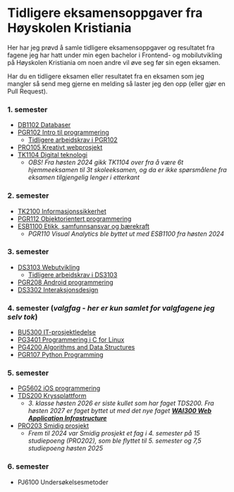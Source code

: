 # Tidligere eksamensoppgaver fra Høyskolen Kristiania
Her har jeg prøvd å samle tidligere eksamensoppgaver og resultatet fra fagene jeg har hatt under min egen bachelor i Frontend- og mobilutvikling på Høyskolen Kristiania om noen andre vil øve seg før sin egen eksamen.

Har du en tidligere eksamen eller resultatet fra en eksamen som jeg mangler så send meg gjerne en melding så laster jeg den opp (eller gjør en Pull Request).

### 1. semester
- [DB1102 Databaser](https://github.com/gjermstad-edu/frontend-kristiania-exams/tree/main/DB1102%20Databaser)
- [PGR102 Intro til programmering](https://github.com/gjermstad-edu/frontend-kristiania-exams/tree/main/PGR102%20Intro%20til%20programmering)
  - [Tidligere arbeidskrav i PGR102](https://github.com/gjermstad-edu/frontend-kristiania-exams/tree/main/PGR102%20Intro%20til%20programmering/arbeidskrav_PGR102)
- [PRO105 Kreativt webprosjekt](https://github.com/gjermstad-edu/frontend-kristiania-exams/tree/main/PRO105%20Kreativt%20webprosjekt)
- [TK1104 Digital teknologi](https://github.com/gjermstad-edu/frontend-kristiania-exams/tree/main/TK1104%20Digital%20Teknologi)
  - _OBS! Fra høsten 2024 gikk TK1104 over fra å være 6t hjemmeeksamen til 3t skoleeksamen, og da er ikke spørsmålene fra eksamen tilgjengelig lenger i etterkant_

### 2. semester
- [TK2100 Informasjonssikkerhet](https://github.com/gjermstad-edu/frontend-kristiania-exams/tree/main/TK2100%20Informasjonssikkerhet)
- [PGR112 Objektorientert programmering](https://github.com/gjermstad-edu/frontend-kristiania-exams/tree/main/PGR112%20Objektorientert%20programmering)
- [ESB1100 Etikk, samfunnsansvar og bærekraft](https://github.com/gjermstad-edu/frontend-kristiania-exams/tree/main/ESB1100%20Etikk%2C%20samfunnsansvar%20og%20bærekraft)
  - _PGR110 Visual Analytics ble byttet ut med ESB1100 fra høsten 2024_

### 3. semester
- [DS3103 Webutvikling](https://github.com/gjermstad-edu/frontend-kristiania-exams/tree/main/DS3103%20Webutvikling)
  - [Tidligere arbeidskrav i DS3103](https://github.com/gjermstad-edu/frontend-kristiania-exams/tree/main/DS3103%20Webutvikling/arbeidskrav_DS3103)
- [PGR208 Android programmering](https://github.com/gjermstad-edu/frontend-kristiania-exams/tree/main/PGR208%20Android%20programmering)
- [DS3302 Interaksjonsdesign](https://github.com/gjermstad-edu/frontend-kristiania-exams/tree/main/DS3302%20Interaksjonsdesign)

### 4. semester (_valgfag - her er kun samlet for valgfagene jeg selv tok_)
- [BU5300 IT-prosjektledelse](https://github.com/gjermstad-edu/frontend-kristiania-exams/tree/main/BU5300%20IT-prosjektledelse)
- [PG3401 Programmering i C for Linux](https://github.com/gjermstad-edu/frontend-kristiania-exams/tree/main/PG3401%20Programmering%20i%20C%20for%20Linux)
- [PG4200 Algorithms and Data Structures](https://github.com/gjermstad-edu/frontend-kristiania-exams/tree/main/PG4200%20Algoritmer%20og%20datastrukturer)
- [PGR107 Python Programming](https://github.com/gjermstad-edu/frontend-kristiania-exams/tree/main/PGR107%20Python-programmering)

### 5. semester
- [PG5602 iOS programmering](https://github.com/gjermstad-edu/frontend-kristiania-exams/tree/main/PG5602%20iOS%20programmering)
- [TDS200 Kryssplattform](https://github.com/gjermstad-edu/frontend-kristiania-exams/tree/main/TDS200%20Kryssplattform)
  - _3. klasse høsten 2026 er siste kullet som har faget TDS200. Fra høsten 2027 er faget byttet ut med det nye faget **[WAI300 Web Application Infrastructure](https://www.kristiania.no/studieportal/school-of-economics-innovation-and-technology/bachelorniva/wai300/web-application-infrastructure/)**_
- [PRO203 Smidig prosjekt](https://github.com/gjermstad-edu/frontend-kristiania-exams/tree/main/PRO203%20Smidig%20prosjekt)
  - _Frem til 2024 var Smidig prosjekt et fag i 4. semester på 15 studiepoeng (PRO202), som ble flyttet til 5. semester og 7,5 studiepoeng høsten 2025_

### 6. semester
- PJ6100 Undersøkelsesmetoder
